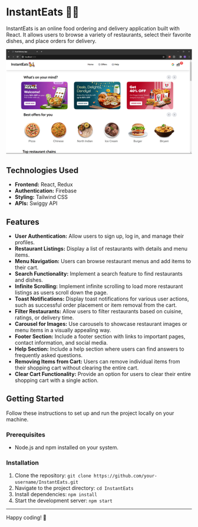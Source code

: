 # InstantEats 🍔🍕

InstantEats is an online food ordering and delivery application built with React. It allows users to browse a variety of restaurants, select their favorite dishes, and place orders for delivery.

 <img src="./Readme.png" width="750">

## Technologies Used

- **Frontend:** React, Redux
- **Authentication:** Firebase
- **Styling:** Tailwind CSS
- **APIs:** Swiggy API

## Features

- **User Authentication:** Allow users to sign up, log in, and manage their profiles.
- **Restaurant Listings:** Display a list of restaurants with details and menu items.
- **Menu Navigation:** Users can browse restaurant menus and add items to their cart.
- **Search Functionality:** Implement a search feature to find restaurants and dishes.
- **Infinite Scrolling:** Implement infinite scrolling to load more restaurant listings as users scroll down the page.
- **Toast Notifications:** Display toast notifications for various user actions, such as successful order placement or item removal from the cart.
- **Filter Restaurants:** Allow users to filter restaurants based on cuisine, ratings, or delivery time.
- **Carousel for Images:** Use carousels to showcase restaurant images or menu items in a visually appealing way.
- **Footer Section:** Include a footer section with links to important pages, contact information, and social media.
- **Help Section:** Include a help section where users can find answers to frequently asked questions.
- **Removing Items from Cart:** Users can remove individual items from their shopping cart without clearing the entire cart.
- **Clear Cart Functionality:** Provide an option for users to clear their entire shopping cart with a single action.

## Getting Started

Follow these instructions to set up and run the project locally on your machine.

### Prerequisites

- Node.js and npm installed on your system.

### Installation

1. Clone the repository: `git clone https://github.com/your-username/InstantEats.git`
2. Navigate to the project directory: `cd InstantEats`
3. Install dependencies: `npm install`
4. Start the development server: `npm start`

---

Happy coding! 🚀
